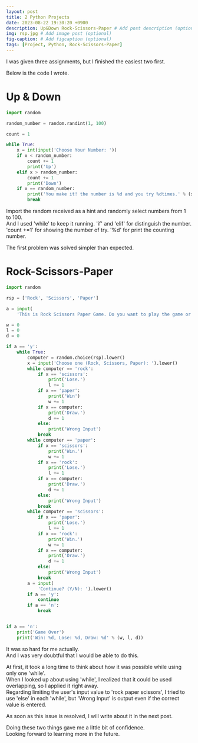 ```yaml
---
layout: post
title: 2 Python Projects
date: 2023-08-22 19:30:20 +0900
description: Up&Down Rock-Scissors-Paper # Add post description (optional)
img: rsp.jpg # Add image post (optional)
fig-caption: # Add figcaption (optional)
tags: [Project, Python, Rock-Scissors-Paper]
---
```

I was given three assignments, but I finished the easiest two first.


Below is the code I wrote.
<h1>Up & Down</h1>

```python
import random

random_number = random.randint(1, 100)

count = 1

while True:
    x = int(input('Choose Your Number: '))
    if x < random_number:
        count += 1
        print('Up')
    elif x > random_number:
        count += 1
        print('Down')
    if x == random_number:
        print('You make it! the number is %d and you try %dtimes.' % (x, count))
        break

```

Import the random received as a hint and randomly select numbers from 1 to 100.  
And I used 'while' to keep it running.
'if' and 'elif' for distinguish the number.
'count +=1' for showing the number of try.
'%d' for print the counting number.

The first problem was solved simpler than expected.

<h1>Rock-Scissors-Paper</h1>

```python
import random

rsp = ['Rock', 'Scissors', 'Paper']

a = input(
    'This is Rock Scissors Paper Game. Do you want to play the game or not? (Y/N): ').lower()

w = 0
l = 0
d = 0

if a == 'y':
    while True:
        computer = random.choice(rsp).lower()
        x = input('Choose one (Rock, Scissors, Paper): ').lower()
        while computer == 'rock':
            if x == 'scissors':
                print('Lose.')
                l += 1
            if x == 'paper':
                print('Win')
                w += 1
            if x == computer:
                print('Draw.')
                d += 1
            else:
                print('Wrong Input')
            break
        while computer == 'paper':
            if x == 'scissors':
                print('Win.')
                w += 1
            if x == 'rock':
                print('Lose.')
                l += 1
            if x == computer:
                print('Draw.')
                d += 1
            else:
                print('Wrong Input')
            break
        while computer == 'scissors':
            if x == 'paper':
                print('Lose.')
                l += 1
            if x == 'rock':
                print('Win.')
                w += 1
            if x == computer:
                print('Draw.')
                d += 1
            else:
                print('Wrong Input')
            break
        a = input(
            'Continue? (Y/N): ').lower()
        if a == 'y':
            continue
        if a == 'n':
            break


if a == 'n':
    print('Game Over')
    print('Win: %d, Lose: %d, Draw: %d' % (w, l, d))

```

It was so hard for me actually.  
And I was very doubtful that I would be able to do this.  

At first, it took a long time to think about how it was possible while using only one 'while'.  
When I looked up about using 'while', I realized that it could be used overlapping, so I applied it right away.  
Regarding limiting the user's input value to 'rock paper scissors', I tried to use 'else' in each 'while', but 'Wrong Input' is output even if the correct value is entered.  

As soon as this issue is resolved, I will write about it in the next post.


Doing these two things gave me a little bit of confidence.   
Looking forward to learning more in the future.



